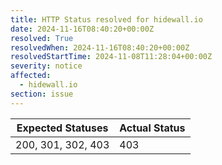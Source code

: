 ```yaml
---
title: HTTP Status resolved for hidewall.io
date: 2024-11-16T08:40:20+00:00Z
resolved: True
resolvedWhen: 2024-11-16T08:40:20+00:00Z
resolvedStartTime: 2024-11-08T11:28:04+00:00Z
severity: notice
affected:
  - hidewall.io
section: issue
---
```


| Expected Statuses | Actual Status  |
|-------------------|----------------|
| 200, 301, 302, 403 | 403 |

